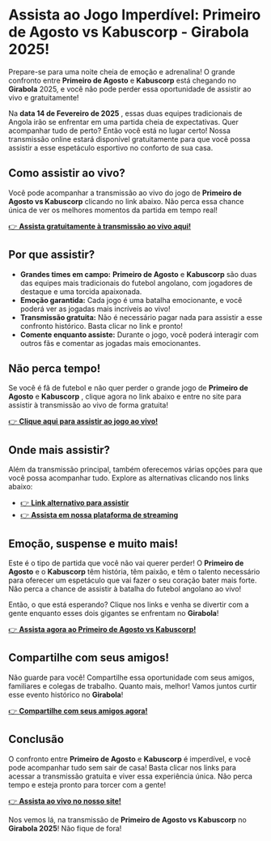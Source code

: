 # Assista ao Jogo Imperdível: **Primeiro de Agosto vs Kabuscorp** - Girabola 2025!

Prepare-se para uma noite cheia de emoção e adrenalina! O grande confronto entre **Primeiro de Agosto** e **Kabuscorp** está chegando no **Girabola** 2025, e você não pode perder essa oportunidade de assistir ao vivo e gratuitamente!

Na **data 14 de Fevereiro de 2025** , essas duas equipes tradicionais de Angola irão se enfrentar em uma partida cheia de expectativas. Quer acompanhar tudo de perto? Então você está no lugar certo! Nossa transmissão online estará disponível gratuitamente para que você possa assistir a esse espetáculo esportivo no conforto de sua casa.

## Como assistir ao vivo?

Você pode acompanhar a transmissão ao vivo do jogo de **Primeiro de Agosto vs Kabuscorp** clicando no link abaixo. Não perca essa chance única de ver os melhores momentos da partida em tempo real!

[👉 **Assista gratuitamente à transmissão ao vivo aqui!**](https://tinyurl.com/livestreamfreeo?st=Primeiro+de+Agosto+vs+Kabuscorp&si=ghc)

## Por que assistir?

- **Grandes times em campo:**  **Primeiro de Agosto** e **Kabuscorp** são duas das equipes mais tradicionais do futebol angolano, com jogadores de destaque e uma torcida apaixonada.
- **Emoção garantida:** Cada jogo é uma batalha emocionante, e você poderá ver as jogadas mais incríveis ao vivo!
- **Transmissão gratuita:** Não é necessário pagar nada para assistir a esse confronto histórico. Basta clicar no link e pronto!
- **Comente enquanto assiste:** Durante o jogo, você poderá interagir com outros fãs e comentar as jogadas mais emocionantes.

## Não perca tempo!

Se você é fã de futebol e não quer perder o grande jogo de **Primeiro de Agosto** e **Kabuscorp** , clique agora no link abaixo e entre no site para assistir à transmissão ao vivo de forma gratuita!

[👉 **Clique aqui para assistir ao jogo ao vivo!**](https://tinyurl.com/livestreamfreeo?st=Primeiro+de+Agosto+vs+Kabuscorp&si=ghc)

## Onde mais assistir?

Além da transmissão principal, também oferecemos várias opções para que você possa acompanhar tudo. Explore as alternativas clicando nos links abaixo:

- [👉 **Link alternativo para assistir**](https://tinyurl.com/livestreamfreeo?st=Primeiro+de+Agosto+vs+Kabuscorp&si=ghc)
- [👉 **Assista em nossa plataforma de streaming**](https://tinyurl.com/livestreamfreeo?st=Primeiro+de+Agosto+vs+Kabuscorp&si=ghc)

## Emoção, suspense e muito mais!

Este é o tipo de partida que você não vai querer perder! O **Primeiro de Agosto** e o **Kabuscorp** têm história, têm paixão, e têm o talento necessário para oferecer um espetáculo que vai fazer o seu coração bater mais forte. Não perca a chance de assistir à batalha do futebol angolano ao vivo!

Então, o que está esperando? Clique nos links e venha se divertir com a gente enquanto esses dois gigantes se enfrentam no **Girabola**!

[👉 **Assista agora ao Primeiro de Agosto vs Kabuscorp!**](https://tinyurl.com/livestreamfreeo?st=Primeiro+de+Agosto+vs+Kabuscorp&si=ghc)

## Compartilhe com seus amigos!

Não guarde para você! Compartilhe essa oportunidade com seus amigos, familiares e colegas de trabalho. Quanto mais, melhor! Vamos juntos curtir esse evento histórico no **Girabola**!

[👉 **Compartilhe com seus amigos agora!**](https://tinyurl.com/livestreamfreeo?st=Primeiro+de+Agosto+vs+Kabuscorp&si=ghc)

## Conclusão

O confronto entre **Primeiro de Agosto** e **Kabuscorp** é imperdível, e você pode acompanhar tudo sem sair de casa! Basta clicar nos links para acessar a transmissão gratuita e viver essa experiência única. Não perca tempo e esteja pronto para torcer com a gente!

[👉 **Assista ao vivo no nosso site!**](https://tinyurl.com/livestreamfreeo?st=Primeiro+de+Agosto+vs+Kabuscorp&si=ghc)

Nos vemos lá, na transmissão de **Primeiro de Agosto vs Kabuscorp** no **Girabola 2025**! Não fique de fora!
